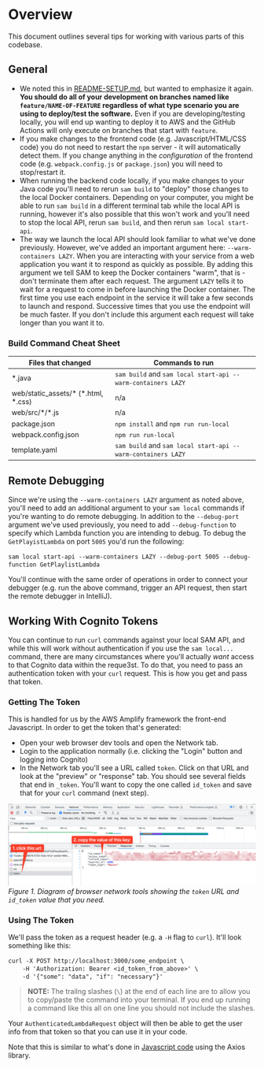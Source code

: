 # Overview
This document outlines several tips for working with various parts of this codebase.

## General

- We noted this in [README-SETUP.md](./README-SETUP.md), but wanted to emphasize it again. **You should do all of your development on branches named like `feature/NAME-OF-FEATURE` regardless of what type scenario you are using to deploy/test the software.** Even if you are developing/testing locally, you will end up wanting to deploy it to AWS and the GitHub Actions will only execute on branches that start with `feature`.
- If you make changes to the frontend code (e.g. Javascript/HTML/CSS code) you do not need to restart the `npm` server - it will automatically detect them. If you change anything in the _configuration_ of the frontend code (e.g. `webpack.config.js` or `package.json`) you will need to stop/restart it.
- When running the backend code locally, if you make changes to your Java code you'll need to rerun `sam build` to "deploy" those changes to the local Docker containers. Depending on your computer, you might be able to run `sam build` in a different terminal tab while the local API is running, however it's also possible that this won't work and you'll need to stop the local API, rerun `sam build`, and then rerun `sam local start-api`.
- The way we launch the local API should look familiar to what we've done previously. However, we've added an important argument here: `--warm-containers LAZY`. When you are interacting with your service from a web application you want it to respond as quickly as possible. By adding this argument we tell SAM to keep the Docker containers "warm", that is - don't terminate them after each request. The argument `LAZY` tells it to wait for a request to come in before launching the Docker container. The first time you use each endpoint in the service it will take a few seconds to launch and respond. Successive times that you use the endpoint will be much faster. If you don't include this argument each request will take longer than you want it to.

### Build Command Cheat Sheet
| Files that changed                   |Commands to run|
|--------------------------------------|--------------|
| *.java                               |`sam build` and `sam local start-api --warm-containers LAZY`|
| web/static_assets/\* (*.html, *.css) |n/a|
| web/src/\*/\*.js                     |n/a|
| package.json                         |`npm install` and `npm run run-local`|
| webpack.config.json                  |`npm run run-local`|  
| template.yaml                        |`sam build` and `sam local start-api --warm-containers LAZY`|

## Remote Debugging
Since we're using the `--warm-containers LAZY` argument as noted above, you'll need to add an additional argument to your `sam local` commands if you're wanting to do remote debugging. In addition to the `--debug-port` argument we've used previously, you need to add `--debug-function` to specify which Lambda function you are intending to debug. To debug the `GetPlayistLambda` on port `5005` you'd run the following:

```shell
sam local start-api --warm-containers LAZY --debug-port 5005 --debug-function GetPlaylistLambda
```

You'll continue with the same order of operations in order to connect your debugger (e.g. run the above command, trigger an API request, then start the remote debugger in IntelliJ).

## Working With Cognito Tokens
You can continue to run `curl` commands against your local SAM API, and while this will work without authentication if you use the `sam local...` command, there are many circumstances where you'll actually _want_ access to that Cognito data within the reque3st. To do that, you need to pass an authentication token with your `curl` request. This is how you get and pass that token.

### Getting The Token
This is handled for us by the AWS Amplify framework the front-end Javascript. In order to get the token that's generated:

- Open your web browser dev tools and open the Network tab.
- Login to the application normally (i.e. clicking the "Login" button and logging into Cognito)
- In the Network tab you'll see a URL called `token`. Click on that URL and look at the "preview" or "response" tab. You should see several fields that end in `_token`. You'll want to copy the one called `id_token` and save that for your `curl` command (next step).

![](resources/images/token-url.png)
_Figure 1. Diagram of browser network tools showing the `token` URL and `id_token` value that you need._

### Using The Token
We'll pass the token as a request header (e.g. a `-H` flag to `curl`). It'll look something like this:

```shell
curl -X POST http://localhost:3000/some_endpoint \
	-H 'Authorization: Bearer <id_token_from_above>' \
	-d '{"some": "data", "if": "necessary"}'
```

> **NOTE:** The trailng slashes (`\`) at the end of each line are to allow you to copy/paste the command into your terminal. If you end up running a command like this all on one line you should not include the slashes.

Your `AuthenticatedLambdaRequest` object will then be able to get the user info from that token so that you can use it in your code.

Note that this is similar to what's done in [Javascript code](web/src/api/musicPlaylistClient.js) using the Axios library.